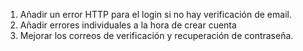 1. Añadir un error HTTP para el login si no hay verificación de email.
2. Añadir errores individuales a la hora de crear cuenta
3. Mejorar los correos de verificación y recuperación de contraseña.